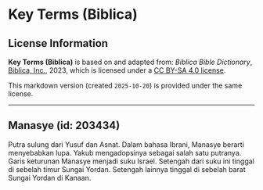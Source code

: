 # Key Terms (Biblica)

## License Information

**Key Terms (Biblica)** is based on and adapted from: _Biblica Bible Dictionary_, [Biblica, Inc.](https://www.biblica.com/), 2023, which is licensed under a [CC BY-SA 4.0 license](https://creativecommons.org/licenses/by-sa/4.0/legalcode.en).

This markdown version (created `2025-10-20`) is provided under the same license.



--------------------------------

## Manasye (id: 203434)

Putra sulung dari Yusuf dan Asnat. Dalam bahasa Ibrani, Manasye berarti menyebabkan lupa. Yakub mengadopsinya sebagai salah satu putranya. Garis keturunan Manasye menjadi suku Israel. Setengah dari suku ini tinggal di sebelah timur Sungai Yordan. Setengah lainnya tinggal di sebelah barat Sungai Yordan di Kanaan.


